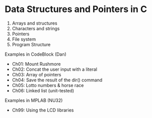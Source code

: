 # Data Structures and Pointers in C

1. Arrays and structures
2. Characters and strings
3. Pointers
4. File system
5. Program Structure

Examples in CodeBlock (Dan)

- Ch01: Mount Rushmore
- Ch02: Concat the user input with a literal
- Ch03: Array of pointers
- Ch04: Save the result of the dir() command
- Ch05: Lotto numbers & horse race
- Ch06: Linked list (unit-tested)

Examples in MPLAB (NU32)

- Ch99: Using the LCD libraries